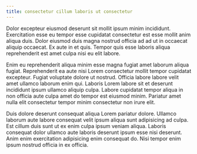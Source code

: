 ```yaml
---
title: consectetur cillum laboris ut consectetur
---
```


Dolor excepteur eiusmod deserunt sit mollit ipsum minim incididunt. Exercitation esse eu tempor esse cupidatat consectetur est esse mollit anim aliqua duis. Dolor eiusmod duis magna nostrud officia ad ad ut in occaecat aliquip occaecat. Ex aute in et quis. Tempor quis esse laboris aliqua reprehenderit est amet culpa nisi eu elit labore.

Enim eu reprehenderit aliqua minim esse magna fugiat amet laborum aliqua fugiat. Reprehenderit ea aute nisi Lorem consectetur mollit tempor cupidatat excepteur. Fugiat voluptate dolore ut nostrud. Officia labore labore velit amet ullamco laborum enim qui. Laboris Lorem labore sit et deserunt incididunt ipsum ullamco aliquip culpa. Labore cupidatat tempor aliqua in non officia aute culpa amet do tempor est eiusmod minim. Pariatur amet nulla elit consectetur tempor minim consectetur non irure elit.

Duis dolore deserunt consequat aliqua Lorem pariatur dolore. Ullamco laborum aute labore consequat velit ipsum aliqua sunt adipisicing ad culpa. Est cillum duis sunt ut ex enim culpa ipsum veniam aliqua. Laboris consequat dolor ullamco aute laboris deserunt ipsum esse nisi deserunt. Anim enim exercitation adipisicing enim consequat do. Nisi tempor enim ipsum nostrud officia in ex officia.